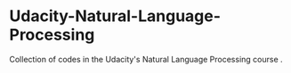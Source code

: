 # Udacity-Natural-Language-Processing
Collection of codes in the Udacity's Natural Language Processing course .
